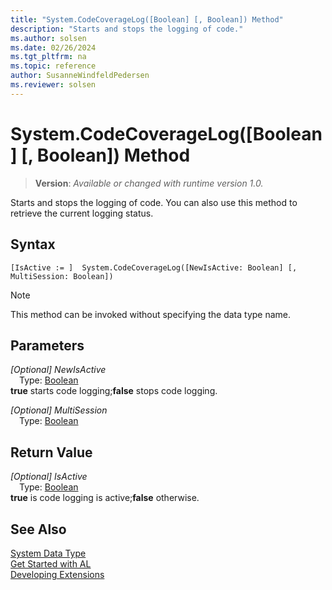 ```yaml
---
title: "System.CodeCoverageLog([Boolean] [, Boolean]) Method"
description: "Starts and stops the logging of code."
ms.author: solsen
ms.date: 02/26/2024
ms.tgt_pltfrm: na
ms.topic: reference
author: SusanneWindfeldPedersen
ms.reviewer: solsen
---
```

[//]: # (START>DO_NOT_EDIT)
[//]: # (IMPORTANT:Do not edit any of the content between here and the END>DO_NOT_EDIT.)
[//]: # (Any modifications should be made in the .xml files in the ModernDev repo.)
# System.CodeCoverageLog([Boolean] [, Boolean]) Method
> **Version**: _Available or changed with runtime version 1.0._

Starts and stops the logging of code. You can also use this method to retrieve the current logging status.


## Syntax
```AL
[IsActive := ]  System.CodeCoverageLog([NewIsActive: Boolean] [, MultiSession: Boolean])
```
> [!NOTE]
> This method can be invoked without specifying the data type name.
## Parameters
*[Optional] NewIsActive*  
&emsp;Type: [Boolean](../boolean/boolean-data-type.md)  
**true** starts code logging;**false** stops code logging.  

*[Optional] MultiSession*  
&emsp;Type: [Boolean](../boolean/boolean-data-type.md)  
  


## Return Value
*[Optional] IsActive*  
&emsp;Type: [Boolean](../boolean/boolean-data-type.md)  
**true** is code logging is active;**false** otherwise.


[//]: # (IMPORTANT: END>DO_NOT_EDIT)
## See Also
[System Data Type](system-data-type.md)  
[Get Started with AL](../../devenv-get-started.md)  
[Developing Extensions](../../devenv-dev-overview.md)